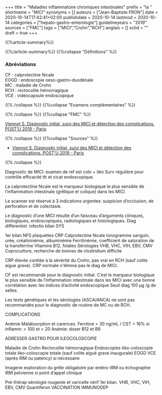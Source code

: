 +++
title = "Maladies inflammatoire chroniques intestinales"
prefix = "la "
shortname = "MICI"
synonyms = []
auteurs = ["Jean-Baptiste FRON"]
date = 2020-10-14T17:42:41+02:00
publishdate = 2020-10-14
lastmod = 2020-10-14
categories = ["hepato-gastro-enterologie"]
guidelineyears = "2019"
sources = ["FMC"]
tags = ["MICI","Crohn","RCH"]
anglais = []
sctid = ""
draft = true
+++

{{%article-summary%}}



{{%/article-summary%}}
{{%collapse "Définitions" %}}

### Abréviations

CF : calprotectine fécale  
EOGD : endoscopie oeso-gastro-duodénale  
MC : maladie de Crohn  
RCH : rectocolite hémorragique  
VCE : vidéocapsule endoscopique

{{% /collapse %}}
{{%collapse "Examens complémentaires" %}}


{{% /collapse %}}
{{%collapse "FMC" %}}

[Viennot S. Diagnostic initial, suivi des MICI et détection des complications. POST'U 2019 - Paris](https://www.fmcgastro.org/texte-postu/postu-2020-paris/diagnostic-initial-suivi-des-mici-et-detection-des-complications-reco-ecco-esgar-2019/)

{{% /collapse %}}
{{%collapse "Sources" %}}

- [Viennot S. Diagnostic initial, suivi des MICI et détection des complications. POST'U 2019 - Paris](https://www.fmcgastro.org/texte-postu/postu-2020-paris/diagnostic-initial-suivi-des-mici-et-detection-des-complications-reco-ecco-esgar-2019/)

{{% /collapse %}}

Diagnostic de MICI: examen de ref est colo + iléo
Surv régulière pour contrôle efficacité ttt et cicat endoscopique.

La calprotectine fécale est le marqueur biologique le plus sensible de l’inflammation intestinale (grêlique et colique) dans les
MICI.

Le scanner est réservé à 3 indications urgentes: suspicion d’occlusion, de perforation et de colectasie.

Le diagnostic d’une MICI résulte d’un faisceau d’arguments cliniques, biologiques, endoscopiques, radiologiques et histologiques.
Diag différentiel: infectio bilan SYS

1er bilan
NFS plaquettes
CRP
Calprotectine fécale
Ionogramme sanguin, urée, créatininémie, albuminémie
Ferritinémie, coefficient de saturation de la transferrine
Vitamine B12, folates
Sérologies VHB, VHC, VIH, EBV, CMV
Coproculture, recherche de toxines de clostridium difficile

CRP élevée corélée à la sévérité du Crohn, pas vrai en RCH (sauf colite aigue grave).
CRP normale n'élimne pas le diag de MICI.

CF est recommandé pour le diagnostic initial. C’est le marqueur biologique le plus sensible de l’inflammation intestinale dans les MICI avec une bonne corrélation avec les indices d’activité endoscopique
Seuil diag 150 µg /g de selles.

Les tests génétiques et les sérologies (ASCA/ANCA) ne sont pas recommandés pour le diagnostic de routine de MC ou de RCH.

COMPLICATIONS

Anémie
Malabsorption et carences. Ferritine > 30 ng/mL / CST > 16%
si inflamm: > 100 et > 20
Anémie: doser B12 et B9


ADRESSER GASTRO POUR ILEOCOLOSCOPIE

Maladie de Crohn Rectocolite hémorragique
Endoscopies 
  iléo-coloscopie totale iléo-coloscopie totale (sauf colite aiguë grave inaugurale)
  EOGD
  VCE (après IRM ou patency) si nécessaire

Imagerie 
  exploration du grêle obligatoire par entéro-IRM ou échographie
  IRM pelvienne si point d’appel clinique



Pré-thérap
sérologie rougeole et varicelle
vérif 1er bilan. VHB, VHC, VIH, EBV, CMV
Quantiferon
VACCINATION IMMUNODEP
